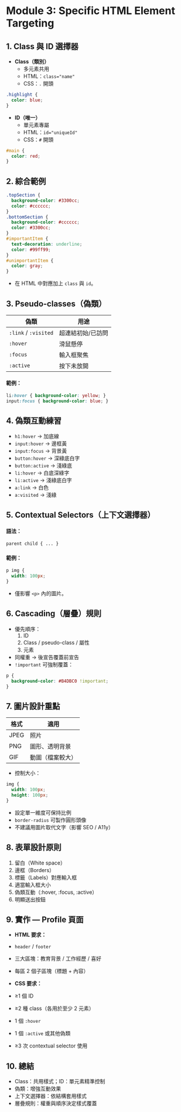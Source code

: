 # Module 3: Specific HTML Element Targeting

## 1. Class 與 ID 選擇器
- **Class（類別）**
    - 多元素共用
    - HTML：`class="name"`
    - CSS：`.` 開頭
```css
.highlight {
  color: blue;
}
```
- **ID（唯一）**
    - 單元素專屬
    - HTML：`id="uniqueId"`
    - CSS：`#` 開頭
```css
#main {
  color: red;
}
```

## 2. 綜合範例
```css
.topSection {
  background-color: #3300cc;
  color: #cccccc;
}
.bottomSection {
  background-color: #cccccc;
  color: #3300cc;
}
#importantItem {
  text-decoration: underline;
  color: #99ff99;
}
#unimportantItem {
  color: gray;
}
```
- 在 HTML 中對應加上 `class` 與 `id`。

## 3. Pseudo-classes（偽類）
| 偽類 | 用途 |
| --- | --- |
| `:link` / `:visited` | 超連結初始/已訪問 |
| `:hover` | 滑鼠懸停 |
| `:focus` | 輸入框聚焦 |
| `:active` | 按下未放開 |
#### 範例：
```css
li:hover { background-color: yellow; }
input:focus { background-color: blue; }
```

## 4. 偽類互動練習
- `h1:hover` → 加底線
- `input:hover` → 邊框黃
- `input:focus` → 背景黃
- `button:hover` → 深綠底白字
- `button:active` → 淺綠底
- `li:hover` → 白底深綠字
- `li:active` → 淺綠底白字
- `a:link` → 白色
- `a:visited` → 淺綠

## 5. Contextual Selectors（上下文選擇器）
#### 語法：
```css
parent child { ... }
```
#### 範例：
```css
p img {
  width: 100px;
}
```
- 僅影響 `<p>` 內的圖片。

## 6. Cascading（層疊）規則
- 優先順序：
    1. ID
    2. Class / pseudo-class / 屬性
    3. 元素
- 同權重 → 後宣告覆蓋前宣告
- `!important` 可強制覆蓋：
```css
p {
  background-color: #B4DBC0 !important;
}
```

## 7. 圖片設計重點
| 格式 | 適用 |
| --- | --- |
| JPEG | 照片 |
| PNG | 圖形、透明背景 |
| GIF | 動圖（檔案較大） |
- 控制大小：
```css
img {
  width: 100px;
  height: 100px;
}
```
- 設定單一維度可保持比例
- `border-radius` 可製作圓形頭像
- 不建議用圖片取代文字（影響 SEO / A11y）

## 8. 表單設計原則
1. 留白（White space）
2. 邊框（Borders）
3. 標籤（Labels）對應輸入框
4. 適當輸入框大小
5. 偽類互動（:hover, :focus, :active）
6. 明顯送出按鈕

## 9. 實作 — Profile 頁面
- **HTML 要求：**
- `header` / `footer`
- 三大區塊：教育背景 / 工作經歷 / 喜好
- 每區 2 個子區塊（標題 + 內容）

- **CSS 要求：**
- ≥1 個 ID
- ≥2 種 class（各用於至少 2 元素）
- 1 個 `:hover`
- 1 個 `:active` 或其他偽類
- ≥3 次 contextual selector 使用

## 10. 總結
- Class：共用樣式；ID：單元素精準控制
- 偽類：增強互動效果
- 上下文選擇器：依結構套用樣式
- 層疊規則：權重與順序決定樣式覆蓋